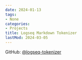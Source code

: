 ```yaml
---
date: 2024-01-13
tags:
- None
categories:
- Projects
title: Logseq Markdown Tokenizer
lastMod: 2024-03-05
---
```

GitHub: [@logseq-tokenizer](https://github.com/wonyoung-jang/logseq-tokenizer)
